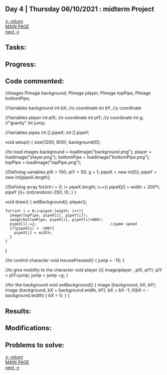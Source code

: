 ## Day 4 | Thursday 06/10/2021 : midterm Project

[← return](https://github.com/andresugartechea/introToIM/blob/main/midtermProject/day3/Wednesday09.md)  
[MAIN PAGE](https://github.com/andresugartechea/introToIM/blob/main/midtermProject/journal.md)  
[next →](https://github.com/andresugartechea/introToIM/blob/main/midtermProject/day6/Saturday12.md)  

## Tasks:

## Progress:

## Code commented:

//Images
  PImage background; 
  PImage player; 
  PImage topPipe; 
  PImage bottomPipe;

//Variables background
  int bX;             //x coordinate
  int bY;             //y coordinate
  
//Variables player
  int plX;            //x coordinate
  int plY;            //y coordinate
  int g;              //"gravity"
  int jump;
  
//Variables pipes
  int [] pipeX;
  int [] pipeY;



void setup() {
  size(1200, 800);
  background(0);
  
  //to load images
  background = loadImage("background.png");
  player = loadImage("player.png");
  bottomPipe = loadImage("bottomPipe.png");
  topPipe = loadImage("topPipe.png");
  
  //Defining variables
  plX = 100;
  plY = 50;
  g = 1;
  pipeX = new int[5]; 
  pipeY = new int[pipeX.length];
  
  //Defining array
  for(int i = 0; i< pipeX.length; i++){
    pipeX[i] = width + 200*i;
    pipeY [i]= (int)random(-350, 0);
  }
}



void draw() {
  setBackground();
  player();
  
    for(int i = 0;i<pipeX.length; i++){
      image(topPipe, pipeX[i], pipeY[i]);
      image(bottomPipe, pipeX[i], pipeY[i]+800);
      pipeX[i]-=2;                                 //game speed
      if(pipeX[i] < -200){
        pipeX[i] = width;
      }
    }
}



//to control character
void mousePressed() {
  jump = -15;
}



//to give mobility to the character
void player (){
  image(player , plX, plY);
  plY = plY+jump;
  jump = jump +g;
}



//for the background
void setBackground() {
  image (background, bX, bY);
  image (background, bX + background.width, bY);
  bX = bX -1;
  if(bX < -background.width) {
    bX = 0;
  }
}

## Results:

## Modifications:

## Problems to solve:

[← return](https://github.com/andresugartechea/introToIM/blob/main/midtermProject/day3/Wednesday09.md)  
[MAIN PAGE](https://github.com/andresugartechea/introToIM/blob/main/midtermProject/journal.md)  
[next →](https://github.com/andresugartechea/introToIM/blob/main/midtermProject/day6/Saturday12.md)  
